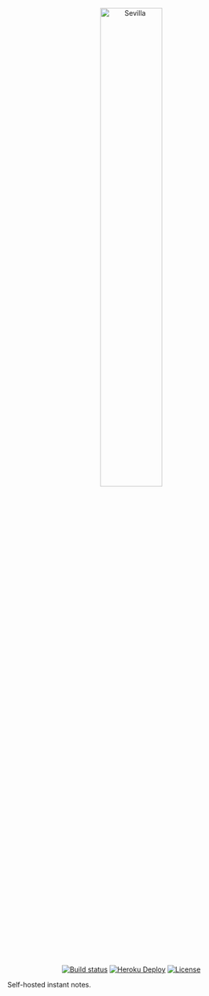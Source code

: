 <p align="center">
  <img alt="Sevilla" src="https://user-images.githubusercontent.com/6868935/62405286-01215c80-b59c-11e9-92cd-148f0575ef79.png" width="50%">
  <br/>
  <a href="https://travis-ci.org/federicotdn/sevilla"><img alt="Build status" src="https://travis-ci.org/federicotdn/sevilla.svg?branch=master"></a>
  <a href="https://heroku.com/deploy"><img alt="Heroku Deploy" src="https://img.shields.io/static/v1?label=heroku&message=deploy&color=blueviolet"></a>
  <a href="https://github.com/federicotdn/sevilla/blob/master/LICENSE"><img alt="License" src="https://img.shields.io/github/license/federicotdn/sevilla"></a> 
</p>

Self-hosted instant notes.
